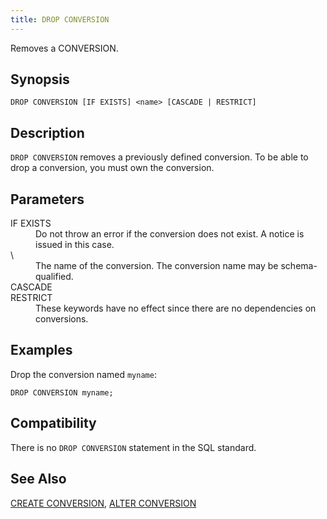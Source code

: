```yaml
---
title: DROP CONVERSION
---
```


<!--
Licensed to the Apache Software Foundation (ASF) under one
or more contributor license agreements.  See the NOTICE file
distributed with this work for additional information
regarding copyright ownership.  The ASF licenses this file
to you under the Apache License, Version 2.0 (the
"License"); you may not use this file except in compliance
with the License.  You may obtain a copy of the License at

  http://www.apache.org/licenses/LICENSE-2.0

Unless required by applicable law or agreed to in writing,
software distributed under the License is distributed on an
"AS IS" BASIS, WITHOUT WARRANTIES OR CONDITIONS OF ANY
KIND, either express or implied.  See the License for the
specific language governing permissions and limitations
under the License.
-->

Removes a CONVERSION.

## Synopsis<a id="topic1__section2"></a>

``` pre
DROP CONVERSION [IF EXISTS] <name> [CASCADE | RESTRICT]
```

## Description<a id="topic1__section3"></a>

`DROP CONVERSION` removes a previously defined conversion. To be able to drop a conversion, you must own the conversion.

## Parameters<a id="topic1__section4"></a>

<dt>IF EXISTS  </dt>
<dd>Do not throw an error if the conversion does not exist. A notice is issued in this case.</dd>

<dt>\<name\>   </dt>
<dd>The name of the conversion.  The conversion name may be schema-qualified.</dd>

<dt>CASCADE</dt>
<dt>RESTRICT</dt>
<dd>These keywords have no effect since there are no dependencies on conversions.</dd>

## Examples<a id="topic1__section5"></a>

Drop the conversion named `myname`:

``` pre
DROP CONVERSION myname;
```

## Compatibility<a id="topic1__section6"></a>

There is no `DROP CONVERSION` statement in the SQL standard.

## See Also<a id="topic1__section7"></a>

[CREATE CONVERSION](CREATE-CONVERSION.html), [ALTER CONVERSION](ALTER-CONVERSION/index.html)


